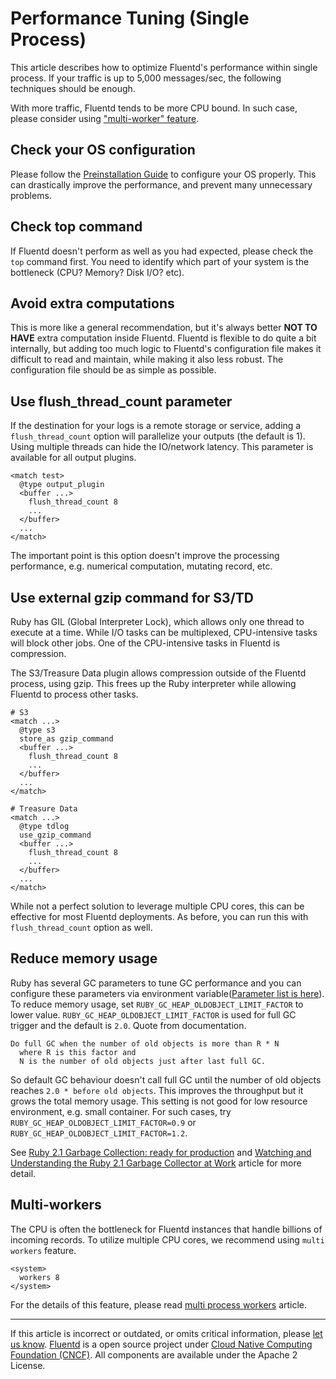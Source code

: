 # Performance Tuning (Single Process)

This article describes how to optimize Fluentd's performance within
single process. If your traffic is up to 5,000 messages/sec, the
following techniques should be enough.

With more traffic, Fluentd tends to be more CPU bound. In such case,
please consider using ["multi-worker"
feature](performance-tuning-single-process#multi-workers).


## Check your OS configuration

Please follow the [Preinstallation Guide](/install/before-install.md) to configure
your OS properly. This can drastically improve the performance, and
prevent many unnecessary problems.


## Check top command

If Fluentd doesn't perform as well as you had expected, please check the
`top` command first. You need to identify which part of your system is
the bottleneck (CPU? Memory? Disk I/O? etc).


## Avoid extra computations

This is more like a general recommendation, but it's always better **NOT
TO HAVE** extra computation inside Fluentd. Fluentd is flexible to do
quite a bit internally, but adding too much logic to Fluentd's
configuration file makes it difficult to read and maintain, while making
it also less robust. The configuration file should be as simple as
possible.


## Use flush\_thread\_count parameter

If the destination for your logs is a remote storage or service, adding
a `flush_thread_count` option will parallelize your outputs (the default
is 1). Using multiple threads can hide the IO/network latency. This
parameter is available for all output plugins.

```
<match test>
  @type output_plugin
  <buffer ...>
    flush_thread_count 8
    ...
  </buffer>
  ...
</match>
```

The important point is this option doesn't improve the processing
performance, e.g. numerical computation, mutating record, etc.


## Use external gzip command for S3/TD

Ruby has GIL (Global Interpreter Lock), which allows only one thread to
execute at a time. While I/O tasks can be multiplexed, CPU-intensive
tasks will block other jobs. One of the CPU-intensive tasks in Fluentd
is compression.

The S3/Treasure Data plugin allows compression outside of the Fluentd
process, using gzip. This frees up the Ruby interpreter while allowing
Fluentd to process other tasks.

```
# S3
<match ...>
  @type s3
  store_as gzip_command
  <buffer ...>
    flush_thread_count 8
    ...
  </buffer>
  ...
</match>

# Treasure Data
<match ...>
  @type tdlog
  use_gzip_command
  <buffer ...>
    flush_thread_count 8
    ...
  </buffer>
  ...
</match>
```

While not a perfect solution to leverage multiple CPU cores, this can be
effective for most Fluentd deployments. As before, you can run this with
`flush_thread_count` option as well.


## Reduce memory usage

Ruby has several GC parameters to tune GC performance and you can
configure these parameters via environment variable([Parameter list is here](https://github.com/ruby/ruby/blob/61701ae1675f790ee3f59207283642dbe64c2d37/gc.c#L7417)).
To reduce memory usage, set `RUBY_GC_HEAP_OLDOBJECT_LIMIT_FACTOR` to
lower value. `RUBY_GC_HEAP_OLDOBJECT_LIMIT_FACTOR` is used for full GC
trigger and the default is `2.0`. Quote from documentation.

```
Do full GC when the number of old objects is more than R * N
  where R is this factor and
  N is the number of old objects just after last full GC.
```

So default GC behaviour doesn't call full GC until the number of old
objects reaches `2.0 * before old objects`. This improves the throughput
but it grows the total memory usage. This setting is not good for low
resource environment, e.g. small container. For such cases, try
`RUBY_GC_HEAP_OLDOBJECT_LIMIT_FACTOR=0.9` or
`RUBY_GC_HEAP_OLDOBJECT_LIMIT_FACTOR=1.2`.

See [Ruby 2.1 Garbage Collection: ready for production](https://samsaffron.com/archive/2014/04/08/ruby-2-1-garbage-collection-ready-for-production)
and [Watching and Understanding the Ruby 2.1 Garbage Collector at Work](https://thorstenball.com/blog/2014/03/12/watching-understanding-ruby-2.1-garbage-collector/)
article for more detail.


## Multi-workers

The CPU is often the bottleneck for Fluentd instances that handle
billions of incoming records. To utilize multiple CPU cores, we
recommend using `multi workers` feature.

```
<system>
  workers 8
</system>
```

For the details of this feature, please read [multi process workers](/deployment/multi-process-workers.md) article.


------------------------------------------------------------------------

If this article is incorrect or outdated, or omits critical information, please [let us know](https://github.com/fluent/fluentd-docs/issues?state=open).
[Fluentd](http://www.fluentd.org/) is a open source project under [Cloud Native Computing Foundation (CNCF)](https://cncf.io/). All components are available under the Apache 2 License.
